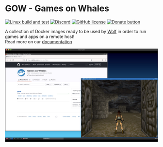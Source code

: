# GOW - Games on Whales

[![Linux build and test](https://github.com/games-on-whales/gow/actions/workflows/auto-build.yml/badge.svg)](https://github.com/games-on-whales/gow/actions/workflows/auto-build.yml)
[![Discord](https://img.shields.io/discord/856434175455133727.svg?label=&logo=discord&logoColor=ffffff&color=7389D8&labelColor=6A7EC2)](https://discord.gg/kRGUDHNHt2)
[![GitHub license](https://img.shields.io/github/license/games-on-whales/wolf)](https://github.com/games-on-whales/wolf/blob/main/LICENSE)
[![Donate button](https://img.shields.io/badge/Donate-Open%20Collective-blue.svg?color=blue)](https://opencollective.com/games-on-whales/donate)

A collection of Docker images ready to be used by [Wolf](https://github.com/games-on-whales/wolf) in order to run games
and apps on a remote host!  
Read more on our [documentation](https://games-on-whales.github.io/gow/)

![Screenshot of GOW running](docs/modules/ROOT/images/GOW-running.jpg)


